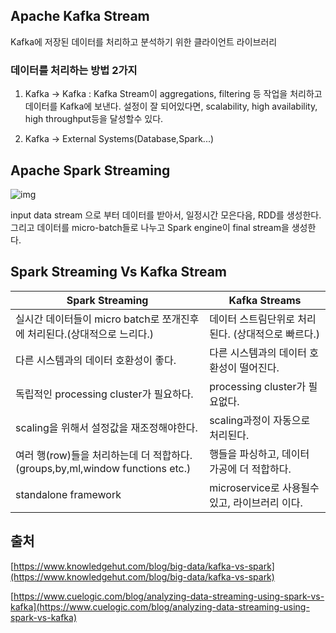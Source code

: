 ## Apache Kafka Stream

Kafka에 저장된 데이터를 처리하고 분석하기 위한 클라이언트 라이브러리

### 데이터를 처리하는 방법 2가지

1. Kafka -> Kafka : Kafka Stream이 aggregations, filtering 등 작업을 처리하고 데이터를 Kafka에 보낸다. 설정이 잘 되어있다면, scalability, high availability, high throughput등을 달성할수 있다.


2. Kafka -> External Systems(Database,Spark...)

## Apache Spark Streaming

![img](https://d2o2utebsixu4k.cloudfront.net/media/images/1566470507079-Apache-Kafka-Vs-Apache-Spar-4.jpg)

input data stream 으로 부터 데이터를 받아서, 일정시간 모은다음, RDD를 생성한다. 그리고 데이터를 micro-batch들로 나누고 Spark engine이 final stream을 생성한다.

## **Spark Streaming Vs Kafka Stream**

| Spark Streaming | Kafka Streams
| -- | --
실시간 데이터들이 micro batch로 쪼개진후에 처리된다.(상대적으로 느리다.) | 데이터 스트림단위로 처리된다. (상대적으로 빠르다.)
| 다른 시스템과의 데이터 호환성이 좋다. | 다른 시스템과의 데이터 호환성이 떨어진다. 
| 독립적인 processing cluster가 필요하다. | processing cluster가 필요없다.
| scaling을 위해서 설정값을 재조정해야한다. | scaling과정이 자동으로 처리된다.
| 여러 행(row)들을 처리하는데 더 적합하다.(groups,by,ml,window functions etc.) | 행들을 파싱하고, 데이터 가공에 더 적합하다.
| standalone framework | microservice로 사용될수 있고, 라이브러리 이다.


## 출처 

[https://www.knowledgehut.com/blog/big-data/kafka-vs-spark](https://www.knowledgehut.com/blog/big-data/kafka-vs-spark)

[https://www.cuelogic.com/blog/analyzing-data-streaming-using-spark-vs-kafka](https://www.cuelogic.com/blog/analyzing-data-streaming-using-spark-vs-kafka)